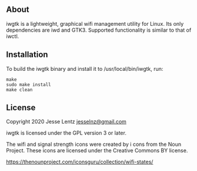 ## About
iwgtk is a lightweight, graphical wifi management utility for Linux. Its only
dependencies are iwd and GTK3. Supported functionality is similar to that of
iwctl.

## Installation
To build the iwgtk binary and install it to /usr/local/bin/iwgtk, run:

```
make
sudo make install
make clean
```

## License
Copyright 2020 Jesse Lentz <jesselnz@gmail.com>

iwgtk is licensed under the GPL version 3 or later.

The wifi and signal strength icons were created by i cons from the Noun Project.
These icons are licensed under the Creative Commons BY license.

https://thenounproject.com/iconsguru/collection/wifi-states/
